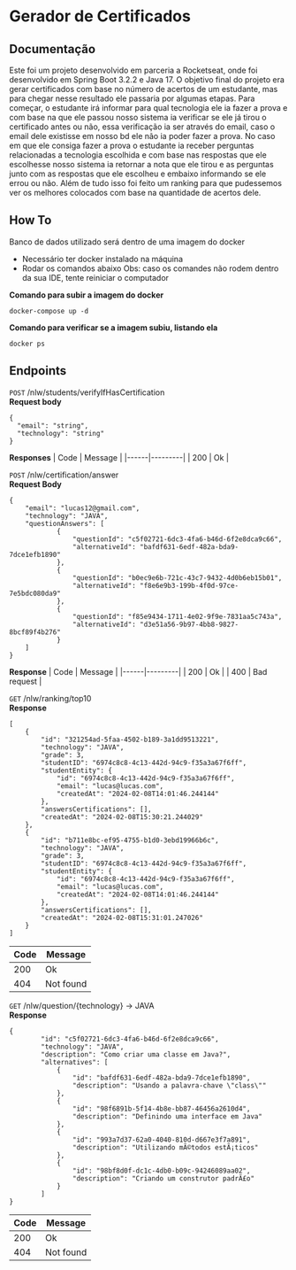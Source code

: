 # Gerador de Certificados

## Documentação

Este foi um projeto desenvolvido em parceria a Rocketseat, onde foi desenvolvido em Spring Boot 3.2.2 e Java 17. O objetivo final do projeto era gerar certificados com base
no número de acertos de um estudante, mas para chegar nesse resultado ele passaria por algumas etapas. Para começar, o estudante irá informar para qual tecnologia ele ia
fazer a prova e com base na que ele passou nosso sistema ia verificar se ele já tirou o certificado antes ou não, essa verificação ia ser através do email, caso o email dele
existisse em nosso bd ele não ia poder fazer a prova. No caso em que ele consiga fazer a prova o estudante ia receber perguntas relacionadas a tecnologia escolhida e com base
nas respostas que ele escolhesse nosso sistema ia retornar a nota que ele tirou e as perguntas junto com as respostas que ele escolheu e embaixo informando se ele errou ou 
não. Além de tudo isso foi feito um ranking para que pudessemos ver os melhores colocados com base na quantidade de acertos dele.

## How To
Banco de dados utilizado será dentro de uma imagem do docker

- Necessário ter docker instalado na máquina
- Rodar os comandos abaixo
Obs: caso os comandes não rodem dentro da sua IDE, tente reiniciar o computador

**Comando para subir a imagem do docker**
```
docker-compose up -d
```

**Comando para verificar se a imagem subiu, listando ela**
```
docker ps
```

## Endpoints

`POST` /nlw/students/verifyIfHasCertification
<br>
**Request body**
```
{
  "email": "string",
  "technology": "string"
}
```
**Responses**
| Code | Message |
|------|---------|
| 200 | Ok |

`POST` /nlw/certification/answer
<br>
**Request Body**
```
{
	"email": "lucas12@gmail.com",
	"technology": "JAVA",
	"questionAnswers": [
			{
				"questionId": "c5f02721-6dc3-4fa6-b46d-6f2e8dca9c66",
				"alternativeId": "bafdf631-6edf-482a-bda9-7dce1efb1890"
			},
			{
				"questionId": "b0ec9e6b-721c-43c7-9432-4d0b6eb15b01",
				"alternativeId": "f8e6e9b3-199b-4f0d-97ce-7e5bdc080da9"
			},
			{
				"questionId": "f85e9434-1711-4e02-9f9e-7831aa5c743a",
				"alternativeId": "d3e51a56-9b97-4bb8-9827-8bcf89f4b276"
			}
	]
}
```
**Response**
| Code | Message |
|------|---------|
| 200 | Ok |
| 400 | Bad request |

`GET` /nlw/ranking/top10
<br>
**Response**
```
[
	{
		"id": "321254ad-5faa-4502-b189-3a1dd9513221",
		"technology": "JAVA",
		"grade": 3,
		"studentID": "6974c8c8-4c13-442d-94c9-f35a3a67f6ff",
		"studentEntity": {
			"id": "6974c8c8-4c13-442d-94c9-f35a3a67f6ff",
			"email": "lucas@lucas.com",
			"createdAt": "2024-02-08T14:01:46.244144"
		},
		"answersCertifications": [],
		"createdAt": "2024-02-08T15:30:21.244029"
	},
	{
		"id": "b711e8bc-ef95-4755-b1d0-3ebd19966b6c",
		"technology": "JAVA",
		"grade": 3,
		"studentID": "6974c8c8-4c13-442d-94c9-f35a3a67f6ff",
		"studentEntity": {
			"id": "6974c8c8-4c13-442d-94c9-f35a3a67f6ff",
			"email": "lucas@lucas.com",
			"createdAt": "2024-02-08T14:01:46.244144"
		},
		"answersCertifications": [],
		"createdAt": "2024-02-08T15:31:01.247026"
	}
]
```
| Code | Message |
|------|---------|
| 200 | Ok |
| 404 | Not found |

`GET` /nlw/question/{technology} -> JAVA
<br>
**Response**
```
{
		"id": "c5f02721-6dc3-4fa6-b46d-6f2e8dca9c66",
		"technology": "JAVA",
		"description": "Como criar uma classe em Java?",
		"alternatives": [
			{
				"id": "bafdf631-6edf-482a-bda9-7dce1efb1890",
				"description": "Usando a palavra-chave \"class\""
			},
			{
				"id": "98f6891b-5f14-4b8e-bb87-46456a2610d4",
				"description": "Definindo uma interface em Java"
			},
			{
				"id": "993a7d37-62a0-4040-810d-d667e3f7a891",
				"description": "Utilizando mÃ©todos estÃ¡ticos"
			},
			{
				"id": "98bf8d0f-dc1c-4db0-b09c-94246089aa02",
				"description": "Criando um construtor padrÃ£o"
			}
		]
}
```
| Code | Message |
|------|---------|
| 200 | Ok |
| 404 | Not found |
